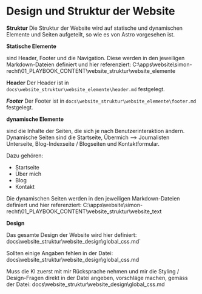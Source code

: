# Design und Struktur der Website

**Struktur**
Die Struktur der Website wird auf statische und dynamischen Elemente und Seiten aufgeteilt, so wie es von Astro vorgesehen ist.

**Statische Elemente**

sind Header, Footer und die Navigation. Diese werden in den jeweiligen Markdown-Dateien definiert und hier referenziert:
C:\apps\website\simon-recht\01_PLAYBOOK_CONTENT\website_struktur\website_elemente

**Header**
Der Header ist in `docs\website_struktur\website_elemente\header.md` festgelegt.

**_Footer_**
Der Footer ist in `docs\website_struktur\website_elemente\footer.md` festgelegt.

**dynamische Elemente**

sind die Inhalte der Seiten, die sich je nach Benutzerinteraktion ändern.
Dynamische Seiten sind die Startseite, Übermich --> Journalisten Unterseite, Blog-Indexseite / Blogseiten und Kontaktformular.

Dazu gehören:

- Startseite
- Über mich
- Blog
- Kontakt

Die dynamischen Seiten werden in den jeweiligen Markdown-Dateien definiert und hier referenziert:
C:\apps\website\simon-recht\01_PLAYBOOK_CONTENT\website_struktur\website_text

**Design**

Das gesamte Design der Website wird hier definiert:
docs\website_struktur\website_design\global_css.md`

Sollten einige Angaben fehlen in der Datei:
docs\website_struktur\website_design\global_css.md

Muss die KI zuerst mit mir Rücksprache nehmen und mir die Styling / Design-Fragen direkt in der Datei angeben, vorschläge machen, gemäss der Datei:
docs\website_struktur\website_design\global_css.md

